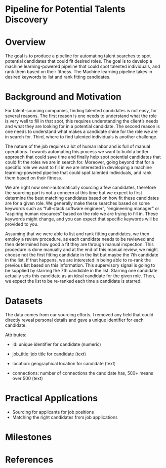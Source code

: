 # Pipeline for Potential Talents Discovery
# Overview

The goal is to produce a pipeline for automating talent searches to spot potential candidates that could fit desired roles. The goal is to develop a machine learning-powered pipeline that could spot talented individuals, and rank them based on their fitness. The Machine learning pipeline takes in desired keywords to list and rank fitting candidates.

# Background and Motivation
For talent-sourcing companies, finding talented candidates is not easy, for several reasons. The first reason is one needs to understand what the role is very well to fill in that spot, this requires understanding the client’s needs and what they are looking for in a potential candidate. The second reason is one needs to understand what makes a candidate shine for the role we are in search for. Third, where to find talented individuals is another challenge.

The nature of the job requires a lot of human labor and is full of manual operations. Towards automating this process we want to build a better approach that could save time and finally help spot potential candidates that could fit the roles we are in search for. Moreover, going beyond that for a specific role we want to fill in we are interested in developing a machine learning-powered pipeline that could spot talented individuals, and rank them based on their fitness.

We are right now semi-automatically sourcing a few candidates, therefore the sourcing part is not a concern at this time but we expect to first determine the best matching candidates based on how fit these candidates are for a given role. We generally make these searches based on some keywords such as “full-stack software engineer”, “engineering manager” or “aspiring human resources” based on the role we are trying to fill in. These keywords might change, and you can expect that specific keywords will be provided to you.

Assuming that we were able to list and rank fitting candidates, we then employ a review procedure, as each candidate needs to be reviewed and then determined how good a fit they are through manual inspection. This procedure is done manually and at the end of this manual review, we might choose not the first fitting candidate in the list but maybe the 7th candidate in the list. If that happens, we are interested in being able to re-rank the previous list based on this information. This supervisory signal is going to be supplied by starring the 7th candidate in the list. Starring one candidate actually sets this candidate as an ideal candidate for the given role. Then, we expect the list to be re-ranked each time a candidate is starred.

# Datasets
The data comes from our sourcing efforts. I removed any field that could directly reveal personal details and gave a unique identifier for each candidate.

Attributes:
- id: unique identifier for candidate (numeric)

- job_title: job title for candidate (text)

- location: geographical location for candidate (text)

- connections: number of connections the candidate has, 500+ means over 500 (text)
  
# Practical Applications
-  Sourcing for applicants for job positions
-  Matching the right candidates from job applications
  
# Milestones
# References


